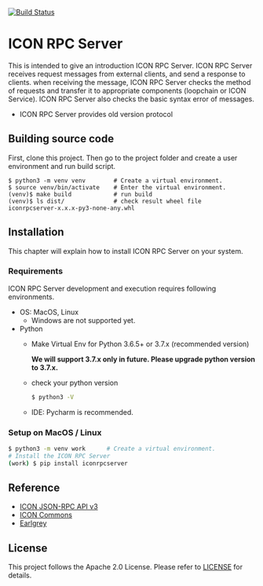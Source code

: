 [![Build Status](https://travis-ci.org/icon-project/icon-rpc-server.svg?branch=master)](https://travis-ci.org/icon-project/icon-rpc-server)

# ICON RPC Server

This is intended to give an introduction ICON RPC Server. ICON RPC Server receives request messages from external clients, and send a response to clients. when receiving the message, ICON RPC Server checks the method of requests and transfer it to appropriate components (loopchain or ICON Service). ICON RPC Server also checks the basic syntax error of messages. 

- ICON RPC Server provides old version protocol

## Building source code
 First, clone this project. Then go to the project folder and create a user environment and run build script.
```
$ python3 -m venv venv        # Create a virtual environment.
$ source venv/bin/activate    # Enter the virtual environment.
(venv)$ make build            # run build
(venv)$ ls dist/              # check result wheel file
iconrpcserver-x.x.x-py3-none-any.whl
```

## Installation

This chapter will explain how to install ICON RPC Server on your system. 

### Requirements

ICON RPC Server development and execution requires following environments.

* OS: MacOS, Linux
    * Windows are not supported yet.
* Python
  * Make Virtual Env for Python 3.6.5+ or 3.7.x (recommended version)

    **We will support 3.7.x only in future. Please upgrade python version to 3.7.x.**

  * check your python version
    ```bash
    $ python3 -V
    ```
  * IDE: Pycharm is recommended.

### Setup on MacOS / Linux

```bash
$ python3 -m venv work      # Create a virtual environment.
# Install the ICON RPC Server
(work) $ pip install iconrpcserver
```

##  Reference

- [ICON JSON-RPC API v3](https://github.com/icon-project/icon-rpc-server/blob/master/docs/icon-json-rpc-v3.md)
- [ICON Commons](https://github.com/icon-project/icon-commons)  
- [Earlgrey](https://github.com/icon-project/earlgrey)

## License

This project follows the Apache 2.0 License. Please refer to [LICENSE](https://www.apache.org/licenses/LICENSE-2.0) for details.
